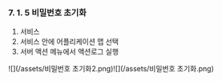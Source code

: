 ### 7. 1. 5 비밀번호 초기화

1. 서비스
2. 서비스 안에 어플리케이션 맵 선택
3. 서버 액션 메뉴에서 액션로그 실행 

![](/assets/비밀번호 초기화2.png)![](/assets/비밀번호 초기화.png)

